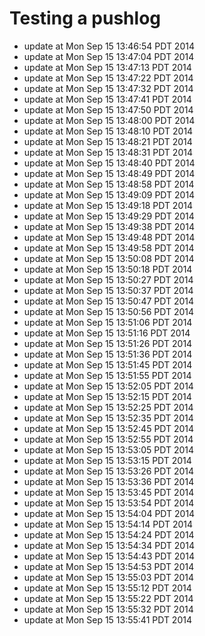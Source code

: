# Testing a pushlog

* update at Mon Sep 15 13:46:54 PDT 2014
* update at Mon Sep 15 13:47:04 PDT 2014
* update at Mon Sep 15 13:47:13 PDT 2014
* update at Mon Sep 15 13:47:22 PDT 2014
* update at Mon Sep 15 13:47:32 PDT 2014
* update at Mon Sep 15 13:47:41 PDT 2014
* update at Mon Sep 15 13:47:50 PDT 2014
* update at Mon Sep 15 13:48:00 PDT 2014
* update at Mon Sep 15 13:48:10 PDT 2014
* update at Mon Sep 15 13:48:21 PDT 2014
* update at Mon Sep 15 13:48:31 PDT 2014
* update at Mon Sep 15 13:48:40 PDT 2014
* update at Mon Sep 15 13:48:49 PDT 2014
* update at Mon Sep 15 13:48:58 PDT 2014
* update at Mon Sep 15 13:49:09 PDT 2014
* update at Mon Sep 15 13:49:18 PDT 2014
* update at Mon Sep 15 13:49:29 PDT 2014
* update at Mon Sep 15 13:49:38 PDT 2014
* update at Mon Sep 15 13:49:48 PDT 2014
* update at Mon Sep 15 13:49:58 PDT 2014
* update at Mon Sep 15 13:50:08 PDT 2014
* update at Mon Sep 15 13:50:18 PDT 2014
* update at Mon Sep 15 13:50:27 PDT 2014
* update at Mon Sep 15 13:50:37 PDT 2014
* update at Mon Sep 15 13:50:47 PDT 2014
* update at Mon Sep 15 13:50:56 PDT 2014
* update at Mon Sep 15 13:51:06 PDT 2014
* update at Mon Sep 15 13:51:16 PDT 2014
* update at Mon Sep 15 13:51:26 PDT 2014
* update at Mon Sep 15 13:51:36 PDT 2014
* update at Mon Sep 15 13:51:45 PDT 2014
* update at Mon Sep 15 13:51:55 PDT 2014
* update at Mon Sep 15 13:52:05 PDT 2014
* update at Mon Sep 15 13:52:15 PDT 2014
* update at Mon Sep 15 13:52:25 PDT 2014
* update at Mon Sep 15 13:52:35 PDT 2014
* update at Mon Sep 15 13:52:45 PDT 2014
* update at Mon Sep 15 13:52:55 PDT 2014
* update at Mon Sep 15 13:53:05 PDT 2014
* update at Mon Sep 15 13:53:15 PDT 2014
* update at Mon Sep 15 13:53:26 PDT 2014
* update at Mon Sep 15 13:53:36 PDT 2014
* update at Mon Sep 15 13:53:45 PDT 2014
* update at Mon Sep 15 13:53:54 PDT 2014
* update at Mon Sep 15 13:54:04 PDT 2014
* update at Mon Sep 15 13:54:14 PDT 2014
* update at Mon Sep 15 13:54:24 PDT 2014
* update at Mon Sep 15 13:54:34 PDT 2014
* update at Mon Sep 15 13:54:43 PDT 2014
* update at Mon Sep 15 13:54:53 PDT 2014
* update at Mon Sep 15 13:55:03 PDT 2014
* update at Mon Sep 15 13:55:12 PDT 2014
* update at Mon Sep 15 13:55:22 PDT 2014
* update at Mon Sep 15 13:55:32 PDT 2014
* update at Mon Sep 15 13:55:41 PDT 2014

